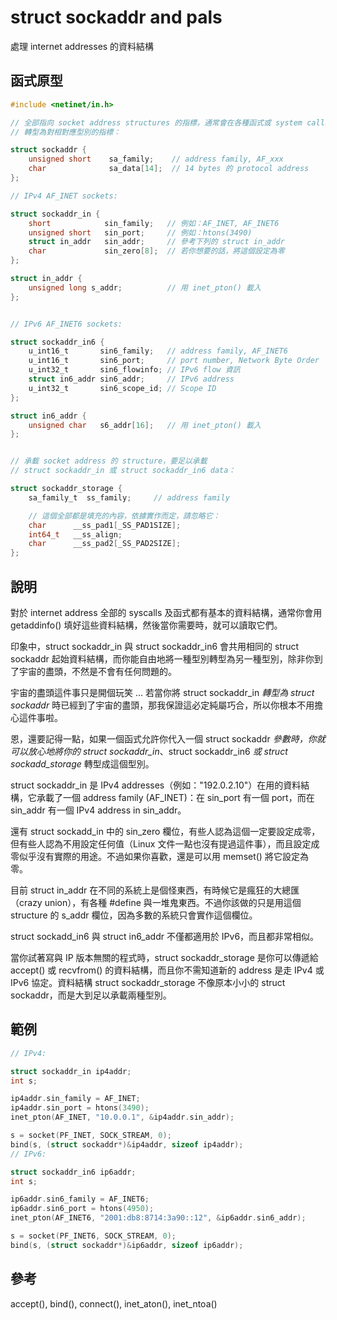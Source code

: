 # struct sockaddr and pals

處理 internet addresses 的資料結構

## 函式原型

```c
#include <netinet/in.h>

// 全部指向 socket address structures 的指標，通常會在各種函式或 system calls 使用以前，
// 轉型為對相對應型別的指標：

struct sockaddr {
    unsigned short    sa_family;    // address family, AF_xxx
    char              sa_data[14];  // 14 bytes 的 protocol address
};

// IPv4 AF_INET sockets:

struct sockaddr_in {
    short            sin_family;   // 例如：AF_INET, AF_INET6
    unsigned short   sin_port;     // 例如：htons(3490)
    struct in_addr   sin_addr;     // 參考下列的 struct in_addr
    char             sin_zero[8];  // 若你想要的話，將這個設定為零
};

struct in_addr {
    unsigned long s_addr;          // 用 inet_pton() 載入
};


// IPv6 AF_INET6 sockets:

struct sockaddr_in6 {
    u_int16_t       sin6_family;   // address family, AF_INET6
    u_int16_t       sin6_port;     // port number, Network Byte Order
    u_int32_t       sin6_flowinfo; // IPv6 flow 資訊
    struct in6_addr sin6_addr;     // IPv6 address
    u_int32_t       sin6_scope_id; // Scope ID
};

struct in6_addr {
    unsigned char   s6_addr[16];   // 用 inet_pton() 載入
};


// 承載 socket address 的 structure，要足以承載
// struct sockaddr_in 或 struct sockaddr_in6 data：

struct sockaddr_storage {
    sa_family_t  ss_family;     // address family

    // 這個全部都是填充的內容，依據實作而定，請忽略它：
    char      __ss_pad1[_SS_PAD1SIZE];
    int64_t   __ss_align;
    char      __ss_pad2[_SS_PAD2SIZE];
};
```

## 說明

對於 internet address 全部的 syscalls 及函式都有基本的資料結構，通常你會用 getaddinfo() 填好這些資料結構，然後當你需要時，就可以讀取它們。

印象中，struct sockaddr\_in 與 struct sockaddr\_in6 會共用相同的 struct sockaddr 起始資料結構，而你能自由地將一種型別轉型為另一種型別，除非你到了宇宙的盡頭，不然是不會有任何問題的。

宇宙的盡頭這件事只是開個玩笑 ... 若當你將 struct sockaddr\_in _轉型為 struct sockaddr_ 時已經到了宇宙的盡頭，那我保證這必定純屬巧合，所以你根本不用擔心這件事啦。

恩，還要記得一點，如果一個函式允許你代入一個 struct sockaddr _參數時，你就可以放心地將你的 struct sockaddr\_in_、struct sockaddr\_in6 _或 struct sockadd\_storage_ 轉型成這個型別。

struct sockaddr\_in 是 IPv4 addresses（例如："192.0.2.10"）在用的資料結構，它承載了一個 address family (AF\_INET)：在 sin\_port 有一個 port，而在 sin\_addr 有一個 IPv4 address in sin\_addr。

還有 struct sockadd\_in 中的 sin\_zero 欄位，有些人認為這個一定要設定成零，但有些人認為不用設定任何值（Linux 文件一點也沒有提過這件事），而且設定成零似乎沒有實際的用途。不過如果你喜歡，還是可以用 memset() 將它設定為零。

目前 struct in\_addr 在不同的系統上是個怪東西，有時候它是瘋狂的大總匯（crazy union），有各種 #define 與一堆鬼東西。不過你該做的只是用這個 structure 的 s\_addr 欄位，因為多數的系統只會實作這個欄位。

struct sockadd\_in6 與 struct in6\_addr 不僅都適用於 IPv6，而且都非常相似。

當你試著寫與 IP 版本無關的程式時，struct sockaddr\_storage 是你可以傳遞給 accept() 或 recvfrom() 的資料結構，而且你不需知道新的 address 是走 IPv4 或 IPv6 協定。資料結構 struct sockaddr\_storage 不像原本小小的 struct sockaddr，而是大到足以承載兩種型別。

## 範例

```c
// IPv4:

struct sockaddr_in ip4addr;
int s;

ip4addr.sin_family = AF_INET;
ip4addr.sin_port = htons(3490);
inet_pton(AF_INET, "10.0.0.1", &ip4addr.sin_addr);

s = socket(PF_INET, SOCK_STREAM, 0);
bind(s, (struct sockaddr*)&ip4addr, sizeof ip4addr);
// IPv6:

struct sockaddr_in6 ip6addr;
int s;

ip6addr.sin6_family = AF_INET6;
ip6addr.sin6_port = htons(4950);
inet_pton(AF_INET6, "2001:db8:8714:3a90::12", &ip6addr.sin6_addr);

s = socket(PF_INET6, SOCK_STREAM, 0);
bind(s, (struct sockaddr*)&ip6addr, sizeof ip6addr);
```

## 參考

accept(), bind(), connect(), inet\_aton(), inet\_ntoa()
